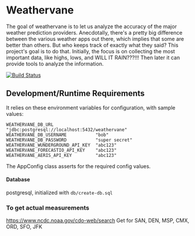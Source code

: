 # Weathervane
The goal of weathervane is to let us analyze the accuracy of the major weather prediction providers.
Anecdotally, there's a pretty big difference between the various weather apps out there, which implies that some are better than others.
But who keeps track of exactly what they said?  This project's goal is to do that.
Initially, the focus is on collecting the most important data, like highs, lows, and WILL IT RAIN???!!!
Then later it can provide tools to analyze the information.

[![Build Status](https://travis-ci.org/dtanner/weathervane.svg?branch=master)](https://travis-ci.org/dtanner/weathervane)

## Development/Runtime Requirements
It relies on these environment variables for configuration, with sample values:
```
WEATHERVANE_DB_URL                "jdbc:postgresql://localhost:5432/weathervane"
WEATHERVANE_DB_USERNAME           "bob"
WEATHERVANE_DB_PASSWORD           "super secret"
WEATHERVANE_WUNDERGROUND_API_KEY  "abc123"
WEATHERVANE_FORECASTIO_API_KEY    "abc123"
WEATHERVANE_AERIS_API_KEY         "abc123"
```
The AppConfig class asserts for the required config values.

#### Database
postgresql, initialized with `db/create-db.sql`

### To get actual measurements
https://www.ncdc.noaa.gov/cdo-web/search
Get for SAN, DEN, MSP, CMX, ORD, SFO, JFK

